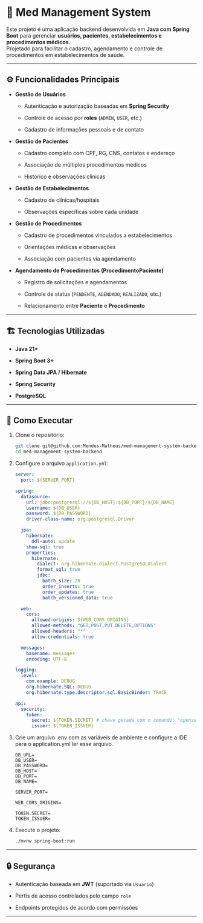 # 🏥 Med Management System

Este projeto é uma aplicação backend desenvolvida em **Java com Spring Boot** para gerenciar **usuários, pacientes, estabelecimentos e procedimentos médicos**.  
Projetado para facilitar o cadastro, agendamento e controle de procedimentos em estabelecimentos de saúde.

---

## ⚙️ Funcionalidades Principais

- **Gestão de Usuários**

    - Autenticação e autorização baseadas em **Spring Security**

    - Controle de acesso por **roles** (`ADMIN`, `USER`, etc.)

    - Cadastro de informações pessoais e de contato

- **Gestão de Pacientes**

    - Cadastro completo com CPF, RG, CNS, contatos e endereço

    - Associação de múltiplos procedimentos médicos

    - Histórico e observações clínicas

- **Gestão de Estabelecimentos**

    - Cadastro de clínicas/hospitais

    - Observações específicas sobre cada unidade

- **Gestão de Procedimentos**

    - Cadastro de procedimentos vinculados a estabelecimentos

    - Orientações médicas e observações

    - Associação com pacientes via agendamento

- **Agendamento de Procedimentos (ProcedimentoPaciente)**

    - Registro de solicitações e agendamentos

    - Controle de status (`PENDENTE`, `AGENDADO`, `REALIZADO`, etc.)

    - Relacionamento entre **Paciente** e **Procedimento**

---

## 🏗️ Tecnologias Utilizadas

- **Java 21+**

- **Spring Boot 3+**

- **Spring Data JPA / Hibernate**

- **Spring Security**

- **PostgreSQL**

---

## 🚀 Como Executar

1. Clone o repositório:

   ```bash
   git clone git@github.com:Mendes-Matheus/med-management-system-backend.git
   cd med-management-system-backend
   ```

2. Configure o arquivo `application.yml`:

   ```yaml
   server:
     port: ${SERVER_PORT}
   
   spring:
     datasource:
       url: jdbc:postgresql://${DB_HOST}:${DB_PORT}/${DB_NAME}
       username: ${DB_USER}
       password: ${DB_PASSWORD}
       driver-class-name: org.postgresql.Driver
   
     jpa:
       hibernate:
         ddl-auto: update
       show-sql: true
       properties:
         hibernate:
           dialect: org.hibernate.dialect.PostgreSQLDialect
           format_sql: true
           jdbc:
             batch_size: 20
             order_inserts: true
             order_updates: true
             batch_versioned_data: true
   
     web:
       cors:
         allowed-origins: ${WEB_CORS_ORIGINS}
         allowed-methods: "GET,POST,PUT,DELETE,OPTIONS"
         allowed-headers: "*"
         allow-credentials: true
   
     messages:
       basename: messages
       encoding: UTF-8
   
   logging:
     level:
       com.example: DEBUG
       org.hibernate.SQL: DEBUG
       org.hibernate.type.descriptor.sql.BasicBinder: TRACE
   
   api:
     security:
       token:
         secret: ${TOKEN.SECRET} # chave gerada com o comando: "openssl rand -hex 32"
         issuer: ${TOKEN_ISSUER}
   ```

3. Crie um arquivo .env com as variáveis de ambiente e configure a IDE para o application.yml ler esse arquivo.

   ```env
   DB_URL=
   DB_USER=
   DB_PASSWORD=
   DB_HOST=
   DB_PORT=
   DB_NAME=
   
   SERVER_PORT=
   
   WEB_CORS_ORIGINS=
   
   TOKEN.SECRET=
   TOKEN_ISSUER=
   
   ```

4. Execute o projeto:

   ```bash
   ./mvnw spring-boot:run
   ```

---

## 🔒 Segurança

- Autenticação baseada em **JWT** (suportado via `Usuario`)

- Perfis de acesso controlados pelo campo `role`

- Endpoints protegidos de acordo com permissões

---
